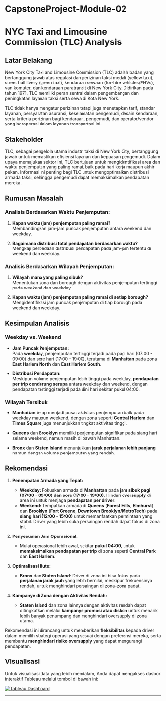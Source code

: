 # CapstoneProject-Module-02

# NYC Taxi and Limousine Commission (TLC) Analysis

## Latar Belakang

New York City Taxi and Limousine Commission (TLC) adalah badan yang bertanggung jawab atas regulasi dan perizinan taksi medali (yellow taxi), street hail livery (green taxi), kendaraan sewaan (for-hire vehicles/FHVs), van komuter, dan kendaraan paratransit di New York City. Didirikan pada tahun 1971, TLC memiliki peran sentral dalam pengembangan dan peningkatan layanan taksi serta sewa di Kota New York.

TLC tidak hanya mengatur perizinan tetapi juga menetapkan tarif, standar layanan, persyaratan asuransi, keselamatan pengemudi, desain kendaraan, serta kriteria perizinan bagi kendaraan, pengemudi, dan operator/vendor yang beroperasi dalam layanan transportasi ini.

## Stakeholder

TLC, sebagai pengelola utama industri taksi di New York City, bertanggung jawab untuk memastikan efisiensi layanan dan kepuasan pengemudi. Dalam upaya memajukan sektor ini, TLC bertujuan untuk mengidentifikasi area dan waktu penjemputan yang paling ramai, baik pada hari kerja maupun akhir pekan. Informasi ini penting bagi TLC untuk mengoptimalkan distribusi armada taksi, sehingga pengemudi dapat memaksimalkan pendapatan mereka.

## Rumusan Masalah

### Analisis Berdasarkan Waktu Penjemputan:
1. **Kapan waktu (jam) penjemputan paling ramai?**  
   Membandingkan jam-jam puncak penjemputan antara weekend dan weekday.

2. **Bagaimana distribusi total pendapatan berdasarkan waktu?**  
   Mengkaji perbedaan distribusi pendapatan pada jam-jam tertentu di weekend dan weekday.

### Analisis Berdasarkan Wilayah Penjemputan:
1. **Wilayah mana yang paling sibuk?**  
   Menentukan zona dan borough dengan aktivitas penjemputan tertinggi pada weekend dan weekday.

2. **Kapan waktu (jam) penjemputan paling ramai di setiap borough?**  
   Mengidentifikasi jam puncak penjemputan di tiap borough pada weekend dan weekday.

## Kesimpulan Analisis

### Weekday vs. Weekend
- **Jam Puncak Penjemputan:**  
  Pada **weekday**, penjemputan tertinggi terjadi pada pagi hari (07:00 - 09:00) dan sore hari (17:00 - 19:00), terutama di **Manhattan** pada zona **East Harlem North** dan **East Harlem South**.

- **Distribusi Pendapatan:**  
  Meskipun volume penjemputan lebih tinggi pada weekday, **pendapatan per trip cenderung serupa** antara weekday dan weekend, dengan pendapatan tertinggi terjadi pada dini hari sekitar pukul 04:00.

### Wilayah Tersibuk
- **Manhattan** tetap menjadi pusat aktivitas penjemputan baik pada weekday maupun weekend, dengan zona seperti **Central Harlem** dan **Times Square** juga menunjukkan tingkat aktivitas tinggi.
  
- **Queens** dan **Brooklyn** memiliki penjemputan signifikan pada siang hari selama weekend, namun masih di bawah Manhattan.

- **Bronx** dan **Staten Island** menunjukkan **jarak perjalanan lebih panjang** namun dengan volume penjemputan yang rendah.

## Rekomendasi

1. **Penempatan Armada yang Tepat:**
   - **Weekday:** Fokuskan armada di **Manhattan** pada **jam sibuk pagi (07:00 - 09:00) dan sore (17:00 - 19:00)**. Hindari **oversupply** di area ini untuk menjaga **pendapatan per driver**.
   - **Weekend:** Tempatkan armada di **Queens** (**Forest Hills**, **Elmhurst**) dan **Brooklyn** (**Fort Greene**, **Downtown Brooklyn/MetroTech**) pada **siang hari (12:00 - 15:00)** untuk memanfaatkan permintaan yang stabil. Driver yang lebih suka persaingan rendah dapat fokus di zona ini.

2. **Penyesuaian Jam Operasional:**
   - Mulai operasional lebih awal, sekitar **pukul 04:00**, untuk **memaksimalkan pendapatan per trip** di zona seperti **Central Park** dan **East Harlem**.

3. **Optimalisasi Rute:**
   - **Bronx** dan **Staten Island**: Driver di zona ini bisa fokus pada **perjalanan jarak jauh** yang lebih bernilai, meskipun frekuensinya rendah, untuk menghindari persaingan di zona-zona padat.

4. **Kampanye di Zona dengan Aktivitas Rendah:**
   - **Staten Island** dan zona lainnya dengan aktivitas rendah dapat ditingkatkan melalui **kampanye promosi atau diskon** untuk menarik lebih banyak penumpang dan menghindari oversupply di zona utama.

Rekomendasi ini dirancang untuk memberikan **fleksibilitas** kepada driver dalam memilih strategi operasi yang sesuai dengan preferensi mereka, serta membantu **menghindari risiko oversupply** yang dapat mengurangi pendapatan.

## Visualisasi

Untuk visualisasi data yang lebih mendalam, Anda dapat mengakses dasbor interaktif Tableau melalui tombol di bawah ini:

[![Tableau Dashboard](https://img.shields.io/badge/Visualize_on-Tableau-blue)]([https://public.tableau.com/shared/H4RW42MNH?:display_count=n&:origin=viz_share_link](https://public.tableau.com/views/capstone_17247814146250/Story1?:language=en-US&publish=yes&:sid=&:redirect=auth&:display_count=n&:origin=viz_share_link))

---
